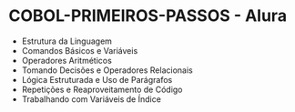 # COBOL-PRIMEIROS-PASSOS - Alura

- Estrutura da Linguagem
- Comandos Básicos e Variáveis
- Operadores Aritméticos
- Tomando Decisões e Operadores Relacionais
- Lógica Estruturada e Uso de Parágrafos
- Repetições e Reaproveitamento de Código
- Trabalhando com Variáveis de Índice
